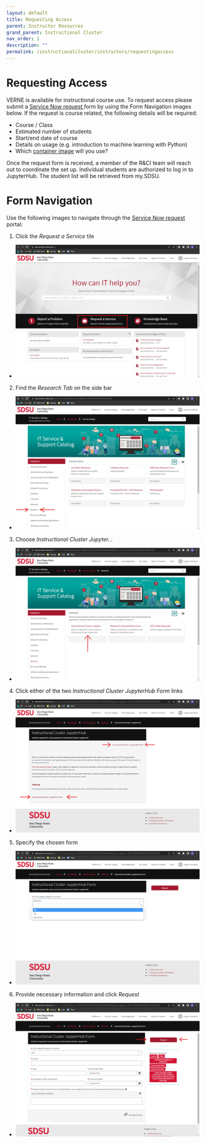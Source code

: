 ```yaml
---
layout: default
title: Requesting Access
parent: Instructor Resources
grand_parent: Instructional Cluster
nav_order: 1
description: ""
permalink: /instructionalcluster/instructors/requestingaccess
---
```


# Requesting Access

VERNE is available for instructional course use. To request access please submit a <a href="https://sdsu.service-now.com/sp" target="_blank">Service Now request </a> form by using the Form Navigation images below. If the request is course related, the following details will be required:

- Course / Class
- Estimated number of students
- Start/end date of course
- Details on usage (e.g. introduction to machine learning with Python)
- Which [container image](/instructionalcluster/images) will you use?


Once the request form is received, a member of the R&CI team will reach out to coordinate the set up. Individual students are authorized to log in to JupyterHub. The student list will be retrieved from my.SDSU.

# Form Navigation

Use the following images to navigate through the <a href="https://sdsu.service-now.com/sp" target="_blank">Service Now request</a> portal:

1. Click the *Request a Service* tile
  - ![servicenow.sdsu.edu/sp](/images/instructionalcluster/servicenow1.png "servicenow.sdsu.edu/sp")
2. Find the *Research Tab* on the side bar
  - ![Research Tab](/images/instructionalcluster/servicenow2.png "Click 'Research Tab'")
3. Choose *Instructional Cluster Jupyter...*
  - ![Instructional Cluster Jupyter...](/images/instructionalcluster/servicenow3.png "Click 'Instructional Cluster Jupyter...'")
4. Click either of the two *Instructional Cluster JupyterHub Form* links
  - ![Instructional Cluster JupyterHub Form](/images/instructionalcluster/servicenow4.png "Click Either 'Instructional Cluster JupyterHub Form' links")
5. Specify the chosen form
  - ![Is Related to Course?](/images/instructionalcluster/servicenow5.png "Choose Appropriate Form")
6. Provide necessary information and click *Request*
  - ![Yes](/images/instructionalcluster/servicenow6.png "Example of Course-Related Form")